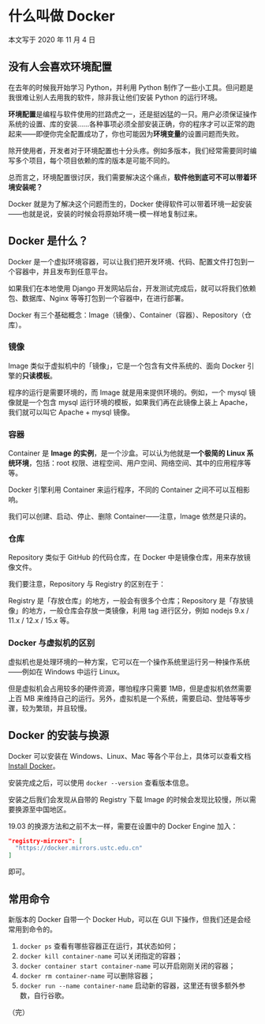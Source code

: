 # 什么叫做 Docker

本文写于 2020 年 11 月 4 日

## 没有人会喜欢环境配置

在去年的时候我开始学习 Python，并利用 Python 制作了一些小工具。但问题是我很难让别人去用我的软件，除非我让他们安装 Python 的运行环境。

**环境配置**是编程与软件使用的拦路虎之一，还是挺凶猛的一只。用户必须保证操作系统的设置、库的安装……各种事项必须全部安装正确，你的程序才可以正常的跑起来——即便你完全配置成功了，你也可能因为**环境变量**的设置问题而失败。

除开使用者，开发者对于环境配置也十分头疼。例如多版本，我们经常需要同时编写多个项目，每个项目依赖的库的版本是可能不同的。

总而言之，环境配置很讨厌，我们需要解决这个痛点，**软件他到底可不可以带着环境安装呢？**

Docker 就是为了解决这个问题而生的，Docker 使得软件可以带着环境一起安装——也就是说，安装的时候会将原始环境一模一样地复制过来。

## Docker 是什么？

Docker 是一个虚拟环境容器，可以让我们把开发环境、代码、配置文件打包到一个容器中，并且发布到任意平台。

如果我们在本地使用 Django 开发网站后台，开发测试完成后，就可以将我们依赖包、数据库、Nginx 等等打包到一个容器中，在进行部署。

Docker 有三个基础概念：Image（镜像）、Container（容器）、Repository（仓库）。

### 镜像

Image 类似于虚拟机中的「镜像」，它是一个包含有文件系统的、面向 Docker 引擎的**只读模板**。

程序的运行是需要环境的，而 Image 就是用来提供环境的。例如，一个 mysql 镜像就是一个包含 mysql 运行环境的模板，如果我们再在此镜像上装上 Apache，我们就可以叫它 Apache + mysql 镜像。

### 容器

Container 是 **Image 的实例**，是一个沙盒。可以认为他就是**一个极简的 Linux 系统环境**，包括：root 权限、进程空间、用户空间、网络空间、其中的应用程序等等。

Docker 引擎利用 Container 来运行程序，不同的 Container 之间不可以互相影响。

我们可以创建、启动、停止、删除 Container——注意，Image 依然是只读的。

### 仓库

Repository 类似于 GitHub 的代码仓库，在 Docker 中是镜像仓库，用来存放镜像文件。

我们要注意，Repository 与 Registry 的区别在于：

Registry 是「存放仓库」的地方，一般会有很多个仓库；Repository 是「存放镜像」的地方，一般仓库会存放一类镜像，利用 tag 进行区分，例如 nodejs 9.x / 11.x / 12.x / 15.x 等。

### Docker 与虚拟机的区别

虚拟机也是处理环境的一种方案，它可以在一个操作系统里运行另一种操作系统——例如在 Windows 中运行 Linux。

但是虚拟机会占用较多的硬件资源，哪怕程序只需要 1MB，但是虚拟机依然需要上百 MB 来维持自己的运行。另外，虚拟机是一个系统，需要启动、登陆等等步骤，较为繁琐，并且较慢。

## Docker 的安装与换源

Docker 可以安装在 Windows、Linux、Mac 等各个平台上，具体可以查看文档 [Install Docker](https://docs.docker.com/engine/install/)。

安装完成之后，可以使用 `docker --version` 查看版本信息。

安装之后我们会发现从自带的 Registry 下载 Image 的时候会发现比较慢，所以需要换源至中国地区。

19.03 的换源方法和之前不太一样，需要在设置中的 Docker Engine 加入：

```json
"registry-mirrors": [
  "https://docker.mirrors.ustc.edu.cn"
]
```

即可。

## 常用命令

新版本的 Docker 自带一个 Docker Hub，可以在 GUI 下操作，但我们还是会经常用到命令的。

1. `docker ps` 查看有哪些容器正在运行，其状态如何；
2. `docker kill container-name` 可以关闭指定的容器；
3. `docker container start container-name` 可以开启刚刚关闭的容器；
4. `docker rm container-name` 可以删除容器；
5. `docker run --name container-name` 启动新的容器，这里还有很多额外参数，自行谷歌。

（完）
